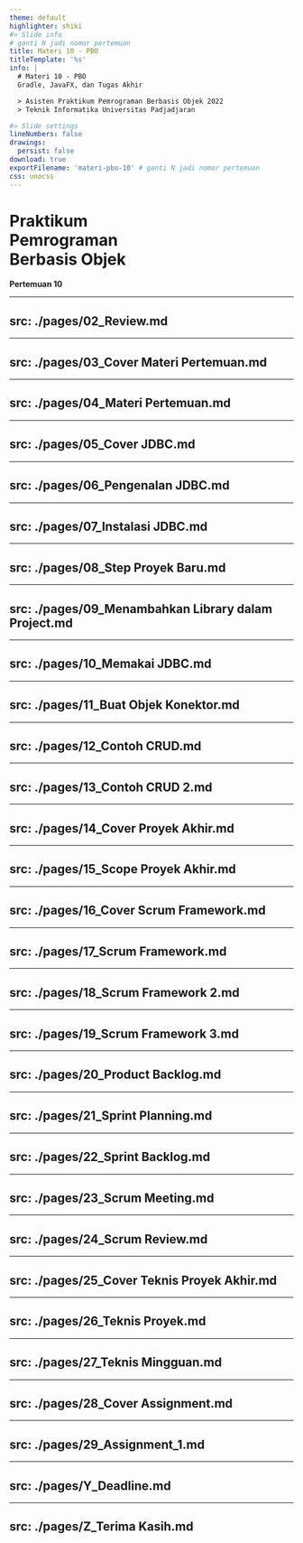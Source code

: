 ```yaml
---
theme: default
highlighter: shiki
#> Slide info
# ganti N jadi nomor pertemuan
title: Materi 10 - PBO
titleTemplate: '%s'
info: |
  # Materi 10 - PBO
  Gradle, JavaFX, dan Tugas Akhir

  > Asisten Praktikum Pemrograman Berbasis Objek 2022
  > Teknik Informatika Universitas Padjadjaran

#> Slide settings
lineNumbers: false
drawings:
  persist: false
download: true
exportFilename: 'materi-pbo-10' # ganti N jadi nomor pertemuan
css: unocss
---
```


# Praktikum<br>Pemrograman<br>Berbasis Objek

**Pertemuan 10**

---
src: ./pages/02_Review.md
---
---
src: ./pages/03_Cover Materi Pertemuan.md
---
---
src: ./pages/04_Materi Pertemuan.md
---
---
src: ./pages/05_Cover JDBC.md
---
---
src: ./pages/06_Pengenalan JDBC.md
---
---
src: ./pages/07_Instalasi JDBC.md
---
---
src: ./pages/08_Step Proyek Baru.md
---
---
src: ./pages/09_Menambahkan Library dalam Project.md
---
---
src: ./pages/10_Memakai JDBC.md
---
---
src: ./pages/11_Buat Objek Konektor.md
---
---
src: ./pages/12_Contoh CRUD.md
---
---
src: ./pages/13_Contoh CRUD 2.md
---
---
src: ./pages/14_Cover Proyek Akhir.md
---
---
src: ./pages/15_Scope Proyek Akhir.md
---
---
src: ./pages/16_Cover Scrum Framework.md
---
---
src: ./pages/17_Scrum Framework.md
---
---
src: ./pages/18_Scrum Framework 2.md
---
---
src: ./pages/19_Scrum Framework 3.md
---
---
src: ./pages/20_Product Backlog.md
---
---
src: ./pages/21_Sprint Planning.md
---
---
src: ./pages/22_Sprint Backlog.md
---
---
src: ./pages/23_Scrum Meeting.md
---
---
src: ./pages/24_Scrum Review.md
---
---
src: ./pages/25_Cover Teknis Proyek Akhir.md
---
---
src: ./pages/26_Teknis Proyek.md
---
---
src: ./pages/27_Teknis Mingguan.md
---
---
src: ./pages/28_Cover Assignment.md
---
---
src: ./pages/29_Assignment_1.md
---
---
src: ./pages/Y_Deadline.md
---
---
src: ./pages/Z_Terima Kasih.md
---
